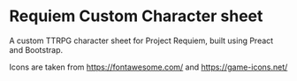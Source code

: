 # Requiem Custom Character sheet
A custom TTRPG character sheet for Project Requiem, built using Preact and Bootstrap.

Icons are taken from https://fontawesome.com/ and https://game-icons.net/ 